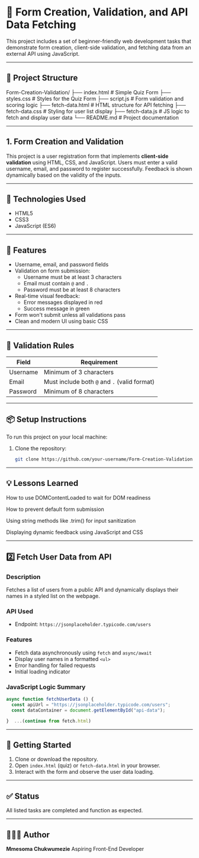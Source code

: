 # 🚀 Form Creation, Validation, and API Data Fetching

This project includes a set of beginner-friendly web development tasks that demonstrate form creation, client-side validation, and fetching data from an external API using JavaScript.

---

## 📁 Project Structure

Form-Creation-Validation/
├── index.html # Simple Quiz Form
├── styles.css # Styles for the Quiz Form
├── script.js # Form validation and scoring logic
├── fetch-data.html # HTML structure for API fetching
├── fetch-data.css # Styling for user list display
├── fetch-data.js # JS logic to fetch and display user data
└── README.md # Project documentation

---

## 1. Form Creation and Validation

This project is a user registration form that implements **client-side validation** using HTML, CSS, and JavaScript. Users must enter a valid username, email, and password to register successfully. Feedback is shown dynamically based on the validity of the inputs.

---

## 🧰 Technologies Used

- HTML5
- CSS3
- JavaScript (ES6)

---

## 📝 Features

- Username, email, and password fields
- Validation on form submission:
  - Username must be at least 3 characters
  - Email must contain `@` and `.`
  - Password must be at least 8 characters
- Real-time visual feedback:
  - Error messages displayed in red
  - Success message in green
- Form won't submit unless all validations pass
- Clean and modern UI using basic CSS

---

## 🔧 Validation Rules

| Field     | Requirement                                  |
|-----------|----------------------------------------------|
| Username  | Minimum of 3 characters                      |
| Email     | Must include both `@` and `.` (valid format) |
| Password  | Minimum of 8 characters                      |

---

## 📦 Setup Instructions

To run this project on your local machine:

1. Clone the repository:

   ```bash
   git clone https://github.com/your-username/Form-Creation-Validation.git

---

## 💡 Lessons Learned
How to use DOMContentLoaded to wait for DOM readiness

How to prevent default form submission

Using string methods like .trim() for input sanitization

Displaying dynamic feedback using JavaScript and CSS

---

## 2️⃣ Fetch User Data from API

### Description
Fetches a list of users from a public API and dynamically displays their names in a styled list on the webpage.

### API Used
- Endpoint: `https://jsonplaceholder.typicode.com/users`

### Features
- Fetch data asynchronously using `fetch` and `async/await`
- Display user names in a formatted `<ul>`
- Error handling for failed requests
- Initial loading indicator

### JavaScript Logic Summary

```js
async function fetchUserData () {
  const apiUrl = "https://jsonplaceholder.typicode.com/users";
  const dataContainer = document.getElementById("api-data");

}  ...(continue from fetch.html)
```

---

## 🚀 Getting Started

1. Clone or download the repository.
2. Open `index.html` (quiz) or `fetch-data.html` in your browser.
3. Interact with the form and observe the user data loading.

---

## ✅ Status

All listed tasks are completed and function as expected.

---

## 👩🏽‍💻 Author

**Mmesoma Chukwumezie**
Aspiring Front-End Developer

